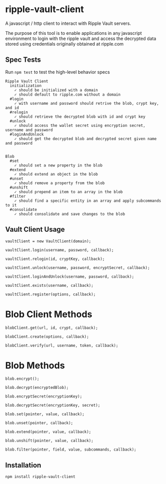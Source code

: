 ripple-vault-client
===================

A javascript / http client to interact with Ripple Vault servers.

The purpose of this tool is to enable applications in any javascript
environment to login with the ripple vault and access the decrypted
data stored using credentials originally obtained at ripple.com

## Spec Tests

Run `npm test` to test the high-level behavior specs 

    Ripple Vault Client
      initialization
        ✓ should be initialized with a domain 
        ✓ should default to ripple.com without a domain 
      #login
        ✓ with username and password should retrive the blob, crypt key, and id 
      #relogin
        ✓ should retrieve the decrypted blob with id and crypt key 
      #unlock
        ✓ should access the wallet secret using encryption secret, username and password 
      #loginAndUnlock
        ✓ should get the decrypted blob and decrypted secret given name and password 


    Blob
      #set
        ✓ should set a new property in the blob
      #extend
        ✓ should extend an object in the blob 
      #unset
        ✓ should remove a property from the blob 
      #unshift
        ✓ should prepend an item to an array in the blob 
      #filter
        ✓ should find a specific entity in an array and apply subcommands to it 
      #consolidate
        ✓ should consolidate and save changes to the blob               
        
## Vault Client Usage

    vaultClient = new VaultClient(domain);

    vaultClient.login(username, password, callback);

    vaultClient.relogin(id, cryptKey, callback);

    vaultClient.unlock(username, password, encryptSecret, callback);

    vaultClient.loginAndUnlock(username, password, callback);
    
    vaultClient.exists(username, callback);
    
    vaultClient.register(options, callback);
    

# Blob Client Methods
    
    blobClient.get(url, id, crypt, callback);
    
    blobClient.create(options, callback);
    
    blobClient.verify(url, username, token, callback);
    

# Blob Methods
    
    blob.encrypt();
    
    blob.decrypt(encryptedBlob);
    
    blob.encryptSecret(encryptionKey);
    
    blob.decryptSecret(encryptionKey, secret);
    
    blob.set(pointer, value, callback);
    
    blob.unset(pointer, callback);
    
    blob.extend(pointer, value, callback);
    
    blob.unshift(pointer, value, callback);
    
    blob.filter(pointer, field, value, subcommands, callback);
    
    
## Installation

    npm install ripple-vault-client



